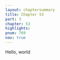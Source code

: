 ```yaml
---
layout: chaptersummary
title: Chapter 53
part: 3
chapter: 53
highlights: 
pnum: 769
nav: true
---
```

Hello, world

